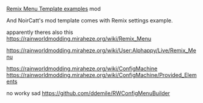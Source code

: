 [Remix Menu Template examples](https://steamcommunity.com/sharedfiles/filedetails/?id=2961618749) mod

And NoirCatt's mod template comes with Remix settings example.


apparently theres also this
https://rainworldmodding.miraheze.org/wiki/Remix_Menu

https://rainworldmodding.miraheze.org/wiki/User:Alphappy/Live/Remix_Menu

https://rainworldmodding.miraheze.org/wiki/ConfigMachine
https://rainworldmodding.miraheze.org/wiki/ConfigMachine/Provided_Elements

no worky sad
https://github.com/ddemile/RWConfigMenuBuilder
